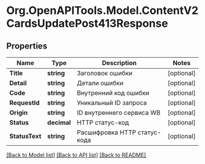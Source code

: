 # Org.OpenAPITools.Model.ContentV2CardsUpdatePost413Response

## Properties

Name | Type | Description | Notes
------------ | ------------- | ------------- | -------------
**Title** | **string** | Заголовок ошибки | [optional] 
**Detail** | **string** | Детали ошибки | [optional] 
**Code** | **string** | Внутренний код ошибки | [optional] 
**RequestId** | **string** | Уникальный ID запроса | [optional] 
**Origin** | **string** | ID внутреннего сервиса WB | [optional] 
**Status** | **decimal** | HTTP статус-код | [optional] 
**StatusText** | **string** | Расшифровка HTTP статус-кода | [optional] 

[[Back to Model list]](../README.md#documentation-for-models) [[Back to API list]](../README.md#documentation-for-api-endpoints) [[Back to README]](../README.md)

